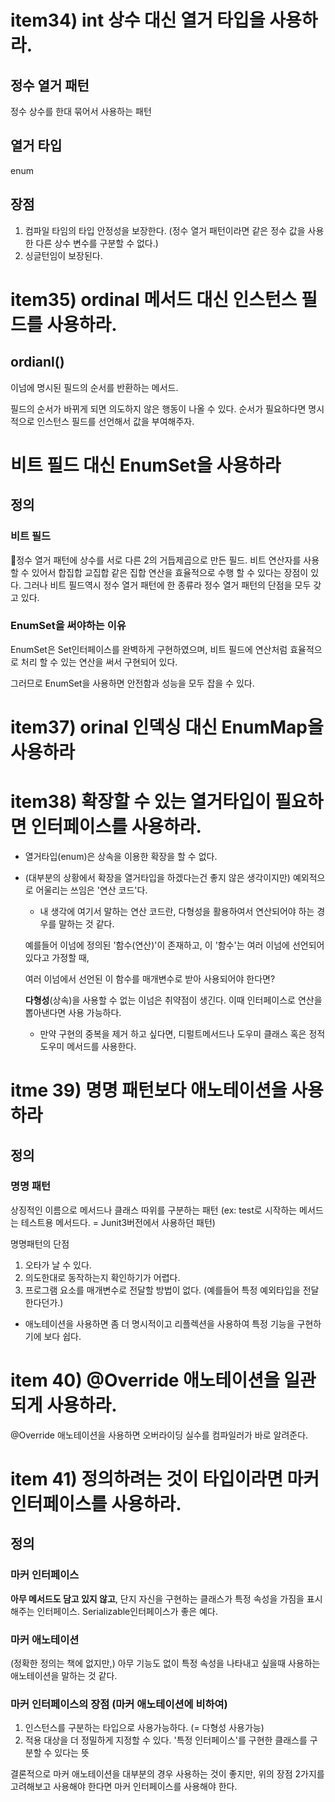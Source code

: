 # item34) int 상수 대신 열거 타입을 사용하라.

## 정수 열거 패턴
정수 상수를 한대 묶어서 사용하는 패턴

## 열거 타입
enum

## 장점
1. 컴파일 타임의 타입 안정성을 보장한다. (정수 열거 패턴이라면 같은 정수 값을 사용한 다른 상수 변수를 구분할 수 없다.)
2. 싱글턴임이 보장된다.

# item35) ordinal 메서드 대신 인스턴스 필드를 사용하라.

## ordianl()
이넘에 명시된 필드의 순서를 반환하는 메서드. 

필드의 순서가 바뀌게 되면 의도하지 않은 행동이 나올 수 있다. 순서가 필요하다면 명시적으로 인스턴스 필드를 선언해서 값을 부여해주자.

# 비트 필드 대신 EnumSet을 사용하라

## 정의
### 비트 필드
정수 열거 패턴에 상수를 서로 다른 2의 거듭제곱으로 만든 필드. 비트 연산자를 사용 할 수 있어서 합집합 교집합 같은 집합 연산을 효율적으로 수행 할 수 있다는 장점이 있다.
그러나 비트 필드역시 정수 열거 패턴에 한 종류라 정수 열거 패턴의 단점을 모두 갖고 있다.

### EnumSet을 써야하는 이유
EnumSet은 Set인터페이스를 완벽하게 구현하였으며, 비트 필드에 연산처럼 효율적으로 처리 할 수 있는 연산을 써서 구현되어 있다.

그러므로 EnumSet을 사용하면 안전함과 성능을 모두 잡을 수 있다.

# item37) orinal 인덱싱 대신 EnumMap을 사용하라

# item38) 확장할 수 있는 열거타입이 필요하면 인터페이스를 사용하라.

- 열거타입(enum)은 상속을 이용한 확장을 할 수 없다.
- (대부분의 상황에서 확장을 열거타입을 하겠다는건 좋지 않은 생각이지만) 예외적으로 어울리는 쓰임은 '연산 코드'다.
    - 내 생각에 여기서 말하는 연산 코드란, 다형성을 활용하여서 연산되어야 하는 경우를 말하는 것 같다. 

    예를들어 이넘에 정의된 '함수(연산)'이 존재하고, 이 '함수'는 여러 이넘에 선언되어있다고 가정할 때, 
    
    여러 이넘에서 선언된 이 함수를 매개변수로 받아 사용되어야 한다면?

    **다형성**(상속)을 사용할 수 없는 이넘은 취약점이 생긴다. 이때 인터페이스로 연산을 뽑아낸다면 사용 가능하다.

    - 만약 구현의 중복을 제거 하고 싶다면, 디펄트메서드나 도우미 클래스 혹은 정적 도우미 메서드를 사용한다.

# itme 39) 명명 패턴보다 애노테이션을 사용하라

## 정의
### 명명 패턴
상징적인 이름으로 메서드나 클래스 따위를 구분하는 패턴 (ex: test로 시작하는 메서드는 테스트용 메서드다. = Junit3버전에서 사용하던 패턴)

명명패턴의 단점
1. 오타가 날 수 있다. 
2. 의도한대로 동작하는지 확인하기가 어렵다. 
3. 프로그램 요소를 매개변수로 전달할 방법이 없다. (예를들어 특정 예외타입을 전달한다던가.)

- 애노테이션을 사용하면 좀 더 명시적이고 리플렉션을 사용하여 특정 기능을 구현하기에 보다 쉽다.

# item 40) @Override 애노테이션을 일관되게 사용하라.
@Override 애노테이션을 사용하면 오버라이딩 실수를 컴파일러가 바로 알려준다.

# item 41) 정의하려는 것이 타입이라면 마커 인터페이스를 사용하라.

## 정의
### 마커 인터페이스
**아무 메서드도 담고 있지 않고**, 단지 자신을 구현하는 클래스가 특정 속성을 가짐을 표시해주는 인터페이스. Serializable인터페이스가 좋은 예다.

### 마커 애노테이션
(정확한 정의는 책에 없지만,) 아무 기능도 없이 특정 속성을 나타내고 싶을때 사용하는 애노테이션을 말하는 것 같다.

### 마커 인터페이스의 장점 (마커 애노테이션에 비하여)
1. 인스턴스를 구분하는 타입으로 사용가능하다. (= 다형성 사용가능)
2. 적용 대상을 더 정밀하게 지정할 수 있다. '특정 인터페이스'를 구현한 클래스를 구분할 수 있다는 뜻

결론적으로 마커 애노테이션을 대부분의 경우 사용하는 것이 좋지만, 위의 장점 2가지를 고려해보고 사용해야 한다면 마커 인터페이스를 사용해야 한다.





